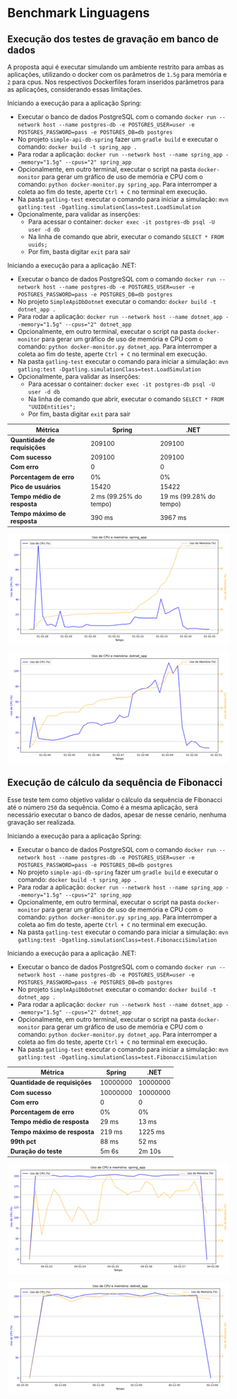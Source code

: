 # Benchmark Linguagens

## Execução dos testes de gravação em banco de dados

A proposta aqui é executar simulando um ambiente restrito para ambas as aplicações, utilizando o docker com os parâmetros de `1.5g` para memória e `2` para cpus. Nos respectivos Dockerfiles foram inseridos parâmetros para as aplicações, considerando essas limitações. 

Iniciando a execução para a aplicação Spring:

- Executar o banco de dados PostgreSQL com o comando `docker run --network host --name postgres-db -e POSTGRES_USER=user -e POSTGRES_PASSWORD=pass -e POSTGRES_DB=db postgres`
- No projeto `simple-api-db-spring` fazer um `gradle build` e executar o comando: `docker build -t spring_app .`
- Para rodar a aplicação: `docker run --network host --name spring_app --memory="1.5g" --cpus="2" spring_app`
- Opcionalmente, em outro terminal, executar o script na pasta `docker-monitor` para gerar um gráfico de uso de memória e CPU com o comando: `python docker-monitor.py spring_app`. Para interromper a coleta ao fim do teste, aperte `Ctrl + C` no terminal em execução.
- Na pasta `gatling-test` executar o comando para iniciar a simulação: `mvn gatling:test -Dgatling.simulationClass=test.LoadSimulation`
- Opcionalmente, para validar as inserções:
  - Para acessar o container: `docker exec -it postgres-db psql -U user -d db`
  - Na linha de comando que abrir, executar o comando `SELECT * FROM uuids;`
  - Por fim, basta digitar `exit` para sair

Iniciando a execução para a aplicação .NET:

- Executar o banco de dados PostgreSQL com o comando `docker run --network host --name postgres-db -e POSTGRES_USER=user -e POSTGRES_PASSWORD=pass -e POSTGRES_DB=db postgres`
- No projeto `SimpleApiDbDotnet` executar o comando: `docker build -t dotnet_app .`
- Para rodar a aplicação: `docker run --network host --name dotnet_app --memory="1.5g" --cpus="2" dotnet_app`
- Opcionalmente, em outro terminal, executar o script na pasta `docker-monitor` para gerar um gráfico de uso de memória e CPU com o comando: `python docker-monitor.py dotnet_app`. Para interromper a coleta ao fim do teste, aperte `Ctrl + C` no terminal em execução.
- Na pasta `gatling-test` executar o comando para iniciar a simulação: `mvn gatling:test -Dgatling.simulationClass=test.LoadSimulation`
- Opcionalmente, para validar as inserções:
  - Para acessar o container: `docker exec -it postgres-db psql -U user -d db`
  - Na linha de comando que abrir, executar o comando `SELECT * FROM "UUIDEntities";`
  - Por fim, basta digitar `exit` para sair

| Métrica                       | Spring                 | .NET                    |
|-------------------------------|------------------------|-------------------------|
| **Quantidade de requisições** | 209100                 | 209100                  |
| **Com sucesso**               | 209100                 | 209100                  |
| **Com erro**                  | 0                      | 0                       |
| **Porcentagem de erro**       | 0%                     | 0%                      |
| **Pico de usuários**          | 15420                  | 15422                   |
| **Tempo médio de resposta**   | 2 ms (99.25% do tempo) | 19 ms (99.28% do tempo) |
| **Tempo máximo de resposta**  | 390 ms                 | 3967 ms                 |

![CPU e memória Spring](spring_app_cpu_mem_usage.png "CPU e memória Spring")

![CPU e memória .NET](dotnet_app_cpu_mem_usage.png "CPU e memória .NET")

## Execução de cálculo da sequência de Fibonacci

Esse teste tem como objetivo validar o cálculo da sequência de Fibonacci até o número `250` da sequência. Como é a mesma aplicação, será necessário executar o banco de dados, apesar de nesse cenário, nenhuma gravação ser realizada.

Iniciando a execução para a aplicação Spring:

- Executar o banco de dados PostgreSQL com o comando `docker run --network host --name postgres-db -e POSTGRES_USER=user -e POSTGRES_PASSWORD=pass -e POSTGRES_DB=db postgres`
- No projeto `simple-api-db-spring` fazer um `gradle build` e executar o comando: `docker build -t spring_app .`
- Para rodar a aplicação: `docker run --network host --name spring_app --memory="1.5g" --cpus="2" spring_app`
- Opcionalmente, em outro terminal, executar o script na pasta `docker-monitor` para gerar um gráfico de uso de memória e CPU com o comando: `python docker-monitor.py spring_app`. Para interromper a coleta ao fim do teste, aperte `Ctrl + C` no terminal em execução.
- Na pasta `gatling-test` executar o comando para iniciar a simulação: `mvn gatling:test -Dgatling.simulationClass=test.FibonacciSimulation`

Iniciando a execução para a aplicação .NET:

- Executar o banco de dados PostgreSQL com o comando `docker run --network host --name postgres-db -e POSTGRES_USER=user -e POSTGRES_PASSWORD=pass -e POSTGRES_DB=db postgres`
- No projeto `SimpleApiDbDotnet` executar o comando: `docker build -t dotnet_app .`
- Para rodar a aplicação: `docker run --network host --name dotnet_app --memory="1.5g" --cpus="2" dotnet_app`
- Opcionalmente, em outro terminal, executar o script na pasta `docker-monitor` para gerar um gráfico de uso de memória e CPU com o comando: `python docker-monitor.py dotnet_app`. Para interromper a coleta ao fim do teste, aperte `Ctrl + C` no terminal em execução.
- Na pasta `gatling-test` executar o comando para iniciar a simulação: `mvn gatling:test -Dgatling.simulationClass=test.FibonacciSimulation`

| Métrica                       | Spring   | .NET     |
|-------------------------------|----------|----------|
| **Quantidade de requisições** | 10000000 | 10000000 |
| **Com sucesso**               | 10000000 | 10000000 |
| **Com erro**                  | 0        | 0        |
| **Porcentagem de erro**       | 0%       | 0%       |
| **Tempo médio de resposta**   | 29 ms    | 13 ms    |
| **Tempo máximo de resposta**  | 219 ms   | 1225 ms  |
| **99th pct**                  | 88 ms    | 52 ms    |
| **Duração do teste**          | 5m 6s    | 2m 10s   |

![CPU e memória Spring](spring_app_cpu_mem_usage_fibonacci.png "CPU e memória Spring")

![CPU e memória .NET](dotnet_app_cpu_mem_usage_fibonacci.png "CPU e memória .NET")